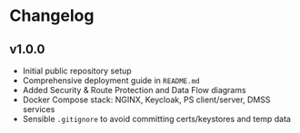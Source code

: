 # Changelog

## v1.0.0

- Initial public repository setup
- Comprehensive deployment guide in `README.md`
- Added Security & Route Protection and Data Flow diagrams
- Docker Compose stack: NGINX, Keycloak, PS client/server, DMSS services
- Sensible `.gitignore` to avoid committing certs/keystores and temp data

